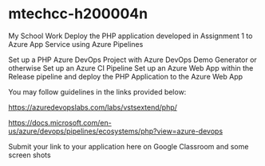 # mtechcc-h200004n
My School Work 
Deploy
the PHP application developed in Assignment 1 to Azure App Service using Azure
Pipelines


Set up a PHP Azure DevOps
Project with Azure DevOps Demo Generator or otherwise
Set up an Azure CI Pipeline
Set up an Azure Web App within
the Release pipeline and deploy the PHP Application to the Azure Web App

You may follow guidelines in the links provided below:

https://azuredevopslabs.com/labs/vstsextend/php/


https://docs.microsoft.com/en-us/azure/devops/pipelines/ecosystems/php?view=azure-devops

Submit
your link to your application here on Google Classroom
and some screen shots
